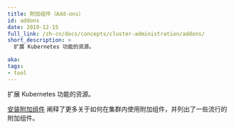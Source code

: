 ```yaml
---
title: 附加组件（Add-ons）
id: addons
date: 2019-12-15
full_link: /zh-cn/docs/concepts/cluster-administration/addons/
short_description: >
  扩展 Kubernetes 功能的资源。

aka:
tags:
- tool
---
```

<!--
title: Add-ons
id: addons
date: 2019-12-15
full_link: /docs/concepts/cluster-administration/addons/
short_description: >
  Resources that extend the functionality of Kubernetes.

aka:
tags:
- tool
-->

<!--
  Resources that extend the functionality of Kubernetes.
-->
  扩展 Kubernetes 功能的资源。

<!--more-->

<!-- 
[Installing addons](/docs/concepts/cluster-administration/addons/) explains more about using add-ons with your cluster, and lists some popular add-ons.
-->
[安装附加组件](/zh-cn/docs/concepts/cluster-administration/addons/) 阐释了更多关于如何在集群内使用附加组件，并列出了一些流行的附加组件。
